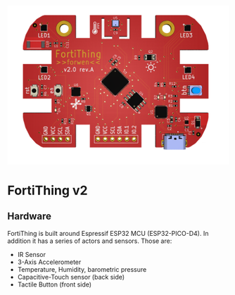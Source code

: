 ![FortiThing](/_asset/fortithing.png)

# FortiThing v2 

## Hardware

FortiThing is built around Espressif ESP32 MCU (ESP32-PICO-D4).
In addition it has a series of actors and sensors. Those are:
* IR Sensor
* 3-Axis Accelerometer
* Temperature, Humidity, barometric pressure
* Capacitive-Touch sensor (back side)
* Tactile Button (front side)


